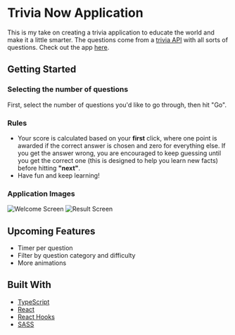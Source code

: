 # Trivia Now Application

This is my take on creating a trivia application to educate the world and make it a little smarter. The questions come from a [trivia API](https://opentdb.com/api_config.php) with all sorts of questions. Check out the app [here](https://trivia-now.netlify.com/).

## Getting Started

### Selecting the number of questions

First, select the number of questions you'd like to go through, then hit "Go".

### Rules

* Your score is calculated based on your **first** click, where one point is awarded if the correct answer is chosen and zero for everything else. If you get the answer wrong, you are encouraged to keep guessing until you get the correct one (this is designed to help you learn new facts) before hitting **"next"**.
* Have fun and keep learning!

### Application Images

![Welcome Screen](https://i.imgur.com/LwkXVjK.png)
![Result Screen](https://imgur.com/uZj9feE.gif)

## Upcoming Features

* Timer per question
* Filter by question category and difficulty
* More animations

## Built With

* [TypeScript](https://www.typescriptlang.org/docs/home.html)
* [React](https://reactjs.org/)
* [React Hooks](https://reactjs.org/docs/hooks-intro.html)
* [SASS](https://sass-lang.com/)